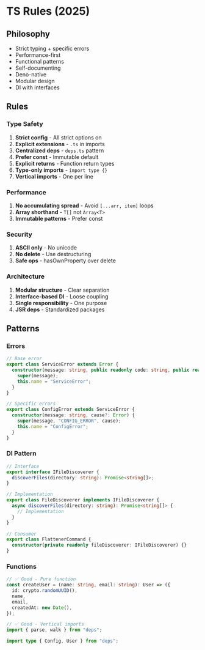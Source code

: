 # TS Rules (2025)

## Philosophy

- Strict typing + specific errors
- Performance-first
- Functional patterns
- Self-documenting
- Deno-native
- Modular design
- DI with interfaces

## Rules

### Type Safety

1. **Strict config** - All strict options on
2. **Explicit extensions** - `.ts` in imports
3. **Centralized deps** - `deps.ts` pattern
4. **Prefer const** - Immutable default
5. **Explicit returns** - Function return types
6. **Type-only imports** - `import type {}`
7. **Vertical imports** - One per line

### Performance

1. **No accumulating spread** - Avoid `[...arr, item]` loops
2. **Array shorthand** - `T[]` not `Array<T>`
3. **Immutable patterns** - Prefer const

### Security

1. **ASCII only** - No unicode
2. **No delete** - Use destructuring
3. **Safe ops** - hasOwnProperty over delete

### Architecture

1. **Modular structure** - Clear separation
2. **Interface-based DI** - Loose coupling
3. **Single responsibility** - One purpose
4. **JSR deps** - Standardized packages

## Patterns

### Errors

```ts
// Base error
export class ServiceError extends Error {
  constructor(message: string, public readonly code: string, public readonly cause?: Error) {
    super(message);
    this.name = "ServiceError";
  }
}

// Specific errors
export class ConfigError extends ServiceError {
  constructor(message: string, cause?: Error) {
    super(message, "CONFIG_ERROR", cause);
    this.name = "ConfigError";
  }
}
```

### DI Pattern

```ts
// Interface
export interface IFileDiscoverer {
  discoverFiles(directory: string): Promise<string[]>;
}

// Implementation
export class FileDiscoverer implements IFileDiscoverer {
  async discoverFiles(directory: string): Promise<string[]> {
    // Implementation
  }
}

// Consumer
export class FlattenerCommand {
  constructor(private readonly fileDiscoverer: IFileDiscoverer) {}
}
```

### Functions

```ts
// ✅ Good - Pure function
const createUser = (name: string, email: string): User => ({
  id: crypto.randomUUID(),
  name,
  email,
  createdAt: new Date(),
});

// ✅ Good - Vertical imports
import { parse, walk } from "deps";

import type { Config, User } from "deps";
```
